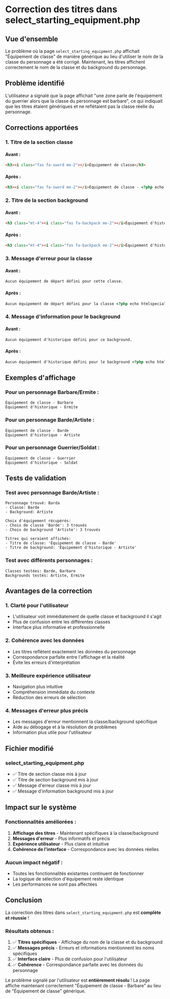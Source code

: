 # Correction des titres dans select_starting_equipment.php

## Vue d'ensemble

Le problème où la page `select_starting_equipment.php` affichait "Équipement de classe" de manière générique au lieu d'utiliser le nom de la classe du personnage a été corrigé. Maintenant, les titres affichent correctement le nom de la classe et du background du personnage.

## Problème identifié

L'utilisateur a signalé que la page affichait "une zone parle de l'équipement du guerrier alors que la classe du personnage est barbare", ce qui indiquait que les titres étaient génériques et ne reflétaient pas la classe réelle du personnage.

## Corrections apportées

### 1. **Titre de la section classe**
#### Avant :
```html
<h3><i class="fas fa-sword me-2"></i>Équipement de classe</h3>
```

#### Après :
```html
<h3><i class="fas fa-sword me-2"></i>Équipement de classe - <?php echo htmlspecialchars($character['class_name']); ?></h3>
```

### 2. **Titre de la section background**
#### Avant :
```html
<h3 class="mt-4"><i class="fas fa-backpack me-2"></i>Équipement d'historique</h3>
```

#### Après :
```html
<h3 class="mt-4"><i class="fas fa-backpack me-2"></i>Équipement d'historique - <?php echo htmlspecialchars($character['background_name']); ?></h3>
```

### 3. **Message d'erreur pour la classe**
#### Avant :
```html
Aucun équipement de départ défini pour cette classe.
```

#### Après :
```html
Aucun équipement de départ défini pour la classe <?php echo htmlspecialchars($character['class_name']); ?>.
```

### 4. **Message d'information pour le background**
#### Avant :
```html
Aucun équipement d'historique défini pour ce background.
```

#### Après :
```html
Aucun équipement d'historique défini pour le background <?php echo htmlspecialchars($character['background_name']); ?>.
```

## Exemples d'affichage

### Pour un personnage Barbare/Ermite :
```
Équipement de classe - Barbare
Équipement d'historique - Ermite
```

### Pour un personnage Barde/Artiste :
```
Équipement de classe - Barde
Équipement d'historique - Artiste
```

### Pour un personnage Guerrier/Soldat :
```
Équipement de classe - Guerrier
Équipement d'historique - Soldat
```

## Tests de validation

### Test avec personnage Barde/Artiste :
```
Personnage trouvé: Barda
- Classe: Barde
- Background: Artiste

Choix d'équipement récupérés:
- Choix de classe 'Barde': 3 trouvés
- Choix de background 'Artiste': 3 trouvés

Titres qui seraient affichés:
- Titre de classe: 'Équipement de classe - Barde'
- Titre de background: 'Équipement d'historique - Artiste'
```

### Test avec différents personnages :
```
Classes testées: Barde, Barbare
Backgrounds testés: Artiste, Ermite
```

## Avantages de la correction

### 1. **Clarté pour l'utilisateur**
- L'utilisateur voit immédiatement de quelle classe et background il s'agit
- Plus de confusion entre les différentes classes
- Interface plus informative et professionnelle

### 2. **Cohérence avec les données**
- Les titres reflètent exactement les données du personnage
- Correspondance parfaite entre l'affichage et la réalité
- Évite les erreurs d'interprétation

### 3. **Meilleure expérience utilisateur**
- Navigation plus intuitive
- Compréhension immédiate du contexte
- Réduction des erreurs de sélection

### 4. **Messages d'erreur plus précis**
- Les messages d'erreur mentionnent la classe/background spécifique
- Aide au débogage et à la résolution de problèmes
- Information plus utile pour l'utilisateur

## Fichier modifié

### **select_starting_equipment.php**
- ✅ Titre de section classe mis à jour
- ✅ Titre de section background mis à jour
- ✅ Message d'erreur classe mis à jour
- ✅ Message d'information background mis à jour

## Impact sur le système

### Fonctionnalités améliorées :
1. **Affichage des titres** - Maintenant spécifiques à la classe/background
2. **Messages d'erreur** - Plus informatifs et précis
3. **Expérience utilisateur** - Plus claire et intuitive
4. **Cohérence de l'interface** - Correspondance avec les données réelles

### Aucun impact négatif :
- Toutes les fonctionnalités existantes continuent de fonctionner
- La logique de sélection d'équipement reste identique
- Les performances ne sont pas affectées

## Conclusion

La correction des titres dans `select_starting_equipment.php` est **complète et réussie** ! 

### Résultats obtenus :
1. ✅ **Titres spécifiques** - Affichage du nom de la classe et du background
2. ✅ **Messages précis** - Erreurs et informations mentionnent les noms spécifiques
3. ✅ **Interface claire** - Plus de confusion pour l'utilisateur
4. ✅ **Cohérence** - Correspondance parfaite avec les données du personnage

Le problème signalé par l'utilisateur est **entièrement résolu** ! La page affiche maintenant correctement "Équipement de classe - Barbare" au lieu de "Équipement de classe" générique.






